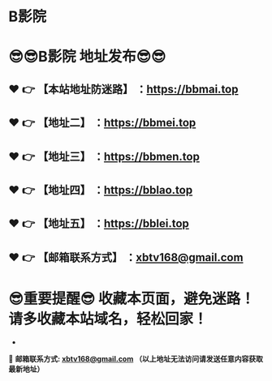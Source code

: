 # B影院
:sunglasses::sunglasses:B影院 地址发布:sunglasses::sunglasses:
==
:heart: :point_right: 【本站地址防迷路】 ：https://bbmai.top
------
:heart: :point_right: 【地址二】 ：https://bbmei.top
------
:heart: :point_right: 【地址三】 ：https://bbmen.top
------
:heart: :point_right: 【地址四】 ：https://bblao.top
------
:heart: :point_right: 【地址五】 ：https://bblei.top
------
:heart: :point_right: 【邮箱联系方式】 ：xbtv168@gmail.com
------
:sunglasses:重要提醒:sunglasses: 收藏本页面，避免迷路！请多收藏本站域名，轻松回家！
==

-

:e-mail: __邮箱联系方式: xbtv168@gmail.com （以上地址无法访问请发送任意内容获取最新地址）__
